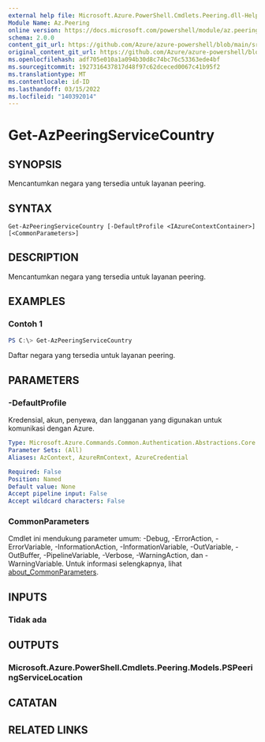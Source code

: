```yaml
---
external help file: Microsoft.Azure.PowerShell.Cmdlets.Peering.dll-Help.xml
Module Name: Az.Peering
online version: https://docs.microsoft.com/powershell/module/az.peering/get-azpeeringservicecountry
schema: 2.0.0
content_git_url: https://github.com/Azure/azure-powershell/blob/main/src/Peering/Peering/help/Get-AzPeeringServiceCountry.md
original_content_git_url: https://github.com/Azure/azure-powershell/blob/main/src/Peering/Peering/help/Get-AzPeeringServiceCountry.md
ms.openlocfilehash: adf705e010a1a094b30d8c74bc76c53363ede4bf
ms.sourcegitcommit: 1927316437817d48f97c62dceced0067c41b95f2
ms.translationtype: MT
ms.contentlocale: id-ID
ms.lasthandoff: 03/15/2022
ms.locfileid: "140392014"
---
```

# Get-AzPeeringServiceCountry

## SYNOPSIS
Mencantumkan negara yang tersedia untuk layanan peering.

## SYNTAX

```
Get-AzPeeringServiceCountry [-DefaultProfile <IAzureContextContainer>] [<CommonParameters>]
```

## DESCRIPTION
Mencantumkan negara yang tersedia untuk layanan peering.

## EXAMPLES

### Contoh 1
```powershell
PS C:\> Get-AzPeeringServiceCountry
```

Daftar negara yang tersedia untuk layanan peering.

## PARAMETERS

### -DefaultProfile
Kredensial, akun, penyewa, dan langganan yang digunakan untuk komunikasi dengan Azure.

```yaml
Type: Microsoft.Azure.Commands.Common.Authentication.Abstractions.Core.IAzureContextContainer
Parameter Sets: (All)
Aliases: AzContext, AzureRmContext, AzureCredential

Required: False
Position: Named
Default value: None
Accept pipeline input: False
Accept wildcard characters: False
```

### CommonParameters
Cmdlet ini mendukung parameter umum: -Debug, -ErrorAction, -ErrorVariable, -InformationAction, -InformationVariable, -OutVariable, -OutBuffer, -PipelineVariable, -Verbose, -WarningAction, dan -WarningVariable. Untuk informasi selengkapnya, lihat [about_CommonParameters](http://go.microsoft.com/fwlink/?LinkID=113216).

## INPUTS

### Tidak ada

## OUTPUTS

### Microsoft.Azure.PowerShell.Cmdlets.Peering.Models.PSPeeringServiceLocation

## CATATAN

## RELATED LINKS
